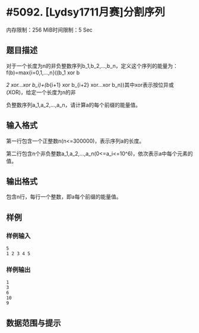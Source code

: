 # #5092. [Lydsy1711月赛]分割序列

内存限制：256 MiB时间限制：5 Sec

## 题目描述

对于一个长度为n的非负整数序列b_1,b_2,...,b_n，定义这个序列的能量为：f(b)=max{i=0,1,...,n}((b_1 xor b

_2 xor...xor b_i)+(b_{i+1} xor b_{i+2} xor...xor b_n))其中xor表示按位异或(XOR)，给定一个长度为n的非

负整数序列a_1,a_2,...,a_n，请计算a的每个前缀的能量值。

## 输入格式

第一行包含一个正整数n(n<=300000)，表示序列a的长度。

第二行包含n个非负整数a_1,a_2,...,a_n(0<=a_i<=10^6)，依次表示a中每个元素的值。

## 输出格式

 包含n行，每行一个整数，即a每个前缀的能量值。

## 样例

### 样例输入

    
    5
    1 2 3 4 5
    

### 样例输出

    
    1
    3
    6
    10
    9
    

## 数据范围与提示
